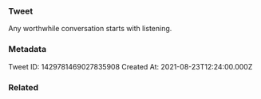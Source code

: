 ### Tweet
Any worthwhile conversation starts with listening.

### Metadata
Tweet ID: 1429781469027835908
Created At: 2021-08-23T12:24:00.000Z

### Related

